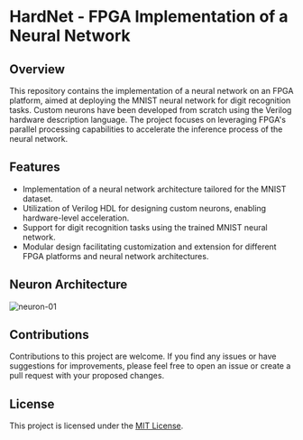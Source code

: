 # HardNet - FPGA Implementation of a Neural Network 

## Overview
This repository contains the implementation of a neural network on an FPGA platform, aimed at deploying the MNIST neural network for digit recognition tasks. Custom neurons have been developed from scratch using the Verilog hardware description language. The project focuses on leveraging FPGA's parallel processing capabilities to accelerate the inference process of the neural network.

## Features
- Implementation of a neural network architecture tailored for the MNIST dataset.
- Utilization of Verilog HDL for designing custom neurons, enabling hardware-level acceleration.
- Support for digit recognition tasks using the trained MNIST neural network.
- Modular design facilitating customization and extension for different FPGA platforms and neural network architectures.

## Neuron Architecture
![neuron-01](https://github.com/sadiqebrahim/Hardnet_Neural_Network_on_FPGA/assets/75269485/8da9908b-d6f7-4779-b008-350922e64da4)

## Contributions
Contributions to this project are welcome. If you find any issues or have suggestions for improvements, please feel free to open an issue or create a pull request with your proposed changes.

## License
This project is licensed under the [MIT License](LICENSE).
